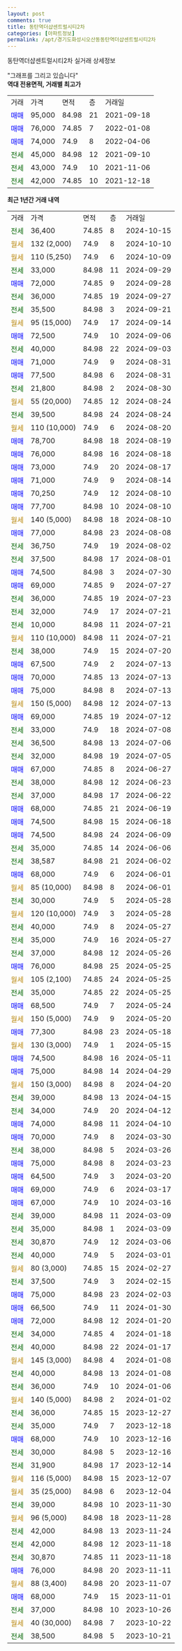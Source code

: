 ```yaml
---
layout: post
comments: true
title: 동탄역더샵센트럴시티2차
categories: [아파트정보]
permalink: /apt/경기도화성시오산동동탄역더샵센트럴시티2차
---
```


동탄역더샵센트럴시티2차 실거래 상세정보

<script type="text/javascript">
  google.charts.load('current', {'packages':['line', 'corechart']});
  google.charts.setOnLoadCallback(drawChart);

  function drawChart() {
    var data = new google.visualization.DataTable();
    data.addColumn('date', '거래일');
    data.addColumn('number', "매매");
    data.addColumn('number', "전세");
    data.addColumn('number', "전매");

    data.addRows([[new Date(Date.parse("2024-10-15")), null, 36400, null], [new Date(Date.parse("2024-10-10")), null, null, null], [new Date(Date.parse("2024-10-09")), null, null, null], [new Date(Date.parse("2024-09-29")), null, 33000, null], [new Date(Date.parse("2024-09-28")), 72000, null, null], [new Date(Date.parse("2024-09-27")), null, 36000, null], [new Date(Date.parse("2024-09-21")), null, 35500, null], [new Date(Date.parse("2024-09-14")), null, null, null], [new Date(Date.parse("2024-09-06")), 72500, null, null], [new Date(Date.parse("2024-09-03")), null, 40000, null], [new Date(Date.parse("2024-08-31")), 71000, null, null], [new Date(Date.parse("2024-08-31")), 77500, null, null], [new Date(Date.parse("2024-08-30")), null, 21800, null], [new Date(Date.parse("2024-08-24")), null, null, null], [new Date(Date.parse("2024-08-24")), null, 39500, null], [new Date(Date.parse("2024-08-20")), null, null, null], [new Date(Date.parse("2024-08-19")), 78700, null, null], [new Date(Date.parse("2024-08-18")), 76000, null, null], [new Date(Date.parse("2024-08-17")), 73000, null, null], [new Date(Date.parse("2024-08-14")), 71000, null, null], [new Date(Date.parse("2024-08-10")), 70250, null, null], [new Date(Date.parse("2024-08-10")), 77700, null, null], [new Date(Date.parse("2024-08-10")), null, null, null], [new Date(Date.parse("2024-08-08")), 77000, null, null], [new Date(Date.parse("2024-08-02")), null, 36750, null], [new Date(Date.parse("2024-08-01")), null, 37500, null], [new Date(Date.parse("2024-07-30")), 74500, null, null], [new Date(Date.parse("2024-07-27")), 69000, null, null], [new Date(Date.parse("2024-07-23")), null, 36000, null], [new Date(Date.parse("2024-07-21")), null, 32000, null], [new Date(Date.parse("2024-07-21")), null, 10000, null], [new Date(Date.parse("2024-07-21")), null, null, null], [new Date(Date.parse("2024-07-20")), null, 38000, null], [new Date(Date.parse("2024-07-13")), 67500, null, null], [new Date(Date.parse("2024-07-13")), 70000, null, null], [new Date(Date.parse("2024-07-13")), 75000, null, null], [new Date(Date.parse("2024-07-13")), null, null, null], [new Date(Date.parse("2024-07-12")), 69000, null, null], [new Date(Date.parse("2024-07-08")), null, 33000, null], [new Date(Date.parse("2024-07-06")), null, 36500, null], [new Date(Date.parse("2024-07-05")), null, 32000, null], [new Date(Date.parse("2024-06-27")), 67000, null, null], [new Date(Date.parse("2024-06-23")), null, 38000, null], [new Date(Date.parse("2024-06-22")), null, 37000, null], [new Date(Date.parse("2024-06-19")), 68000, null, null], [new Date(Date.parse("2024-06-18")), 74500, null, null], [new Date(Date.parse("2024-06-09")), 74500, null, null], [new Date(Date.parse("2024-06-06")), null, 35000, null], [new Date(Date.parse("2024-06-02")), null, 38587, null], [new Date(Date.parse("2024-06-01")), 68000, null, null], [new Date(Date.parse("2024-06-01")), null, null, null], [new Date(Date.parse("2024-05-28")), null, 30000, null], [new Date(Date.parse("2024-05-28")), null, null, null], [new Date(Date.parse("2024-05-27")), null, 40000, null], [new Date(Date.parse("2024-05-27")), null, 35000, null], [new Date(Date.parse("2024-05-26")), null, 37000, null], [new Date(Date.parse("2024-05-25")), 76000, null, null], [new Date(Date.parse("2024-05-25")), null, null, null], [new Date(Date.parse("2024-05-25")), null, 35000, null], [new Date(Date.parse("2024-05-24")), 68500, null, null], [new Date(Date.parse("2024-05-20")), null, null, null], [new Date(Date.parse("2024-05-18")), 77300, null, null], [new Date(Date.parse("2024-05-15")), null, null, null], [new Date(Date.parse("2024-05-11")), 74500, null, null], [new Date(Date.parse("2024-04-29")), 75000, null, null], [new Date(Date.parse("2024-04-20")), null, null, null], [new Date(Date.parse("2024-04-15")), null, 39000, null], [new Date(Date.parse("2024-04-12")), null, 34000, null], [new Date(Date.parse("2024-04-10")), 74000, null, null], [new Date(Date.parse("2024-03-30")), 70000, null, null], [new Date(Date.parse("2024-03-26")), null, 38000, null], [new Date(Date.parse("2024-03-23")), 75000, null, null], [new Date(Date.parse("2024-03-20")), 64500, null, null], [new Date(Date.parse("2024-03-17")), 69000, null, null], [new Date(Date.parse("2024-03-16")), 67000, null, null], [new Date(Date.parse("2024-03-09")), null, 39000, null], [new Date(Date.parse("2024-03-09")), null, 35000, null], [new Date(Date.parse("2024-03-06")), null, 30870, null], [new Date(Date.parse("2024-03-01")), null, 40000, null], [new Date(Date.parse("2024-02-27")), null, null, null], [new Date(Date.parse("2024-02-15")), null, 37500, null], [new Date(Date.parse("2024-02-03")), 75000, null, null], [new Date(Date.parse("2024-01-30")), 66500, null, null], [new Date(Date.parse("2024-01-20")), 72000, null, null], [new Date(Date.parse("2024-01-18")), null, 34000, null], [new Date(Date.parse("2024-01-17")), null, 40000, null], [new Date(Date.parse("2024-01-08")), null, null, null], [new Date(Date.parse("2024-01-08")), null, 40000, null], [new Date(Date.parse("2024-01-06")), null, 36000, null], [new Date(Date.parse("2024-01-02")), null, null, null], [new Date(Date.parse("2023-12-27")), null, 36000, null], [new Date(Date.parse("2023-12-18")), null, 35000, null], [new Date(Date.parse("2023-12-16")), 68000, null, null], [new Date(Date.parse("2023-12-16")), null, 30000, null], [new Date(Date.parse("2023-12-14")), null, 31900, null], [new Date(Date.parse("2023-12-07")), null, null, null], [new Date(Date.parse("2023-12-04")), null, null, null], [new Date(Date.parse("2023-11-30")), null, 39000, null], [new Date(Date.parse("2023-11-28")), null, null, null], [new Date(Date.parse("2023-11-24")), null, 42000, null], [new Date(Date.parse("2023-11-18")), null, 42000, null], [new Date(Date.parse("2023-11-18")), null, 30870, null], [new Date(Date.parse("2023-11-11")), 76000, null, null], [new Date(Date.parse("2023-11-07")), null, null, null], [new Date(Date.parse("2023-11-01")), 68000, null, null], [new Date(Date.parse("2023-10-26")), null, 37000, null], [new Date(Date.parse("2023-10-22")), null, null, null], [new Date(Date.parse("2023-10-21")), null, 38500, null]]);

    var options = {
      hAxis: {
        format: 'yyyy/MM/dd'
      },    
      lineWidth: 0,
      pointsVisible: true,    
      title: '최근 1년간 유형별 실거래가 분포',
      legend: { position: 'bottom' }
    };

    var formatter = new google.visualization.NumberFormat({pattern:'###,###'} );
    formatter.format(data, 1);
    formatter.format(data, 2);
    
    setTimeout(function() {
        var chart = new google.visualization.LineChart(document.getElementById('columnchart_material'));
        chart.draw(data, (options));
        document.getElementById('loading').style.display = 'none';
    }, 200);
  }
</script>


<div id="loading" style="z-index:20; display: block; margin-left: 0px">"그래프를 그리고 있습니다"</div>
<div id="columnchart_material" style="width: 95%; margin-left: 0px; display: block"></div>
<!-- contents start -->
<b>역대 전용면적, 거래별 최고가</b>
<table class="sortable">
    <tr>
      <td>거래</td>
      <td>가격</td>
      <td>면적</td>
      <td>층</td>
      <td>거래일</td>
    </tr>
        <tr>
          <td><a style="color: blue">매매</a></td>
          <td>95,000</td>
          <td>84.98</td>
          <td>21</td>
          <td>2021-09-18</td>
        </tr>            <tr>
          <td><a style="color: blue">매매</a></td>
          <td>76,000</td>
          <td>74.85</td>
          <td>7</td>
          <td>2022-01-08</td>
        </tr>            <tr>
          <td><a style="color: blue">매매</a></td>
          <td>74,000</td>
          <td>74.9</td>
          <td>8</td>
          <td>2022-04-06</td>
        </tr>        
        <tr>
              <td><a style="color: darkgreen">전세</a></td>
              <td>45,000</td>
              <td>84.98</td>
              <td>12</td>
              <td>2021-09-10</td>
            </tr>            <tr>
              <td><a style="color: darkgreen">전세</a></td>
              <td>43,000</td>
              <td>74.9</td>
              <td>10</td>
              <td>2021-11-06</td>
            </tr>            <tr>
              <td><a style="color: darkgreen">전세</a></td>
              <td>42,000</td>
              <td>74.85</td>
              <td>10</td>
              <td>2021-12-18</td>
            </tr>        
    
</table>

<b>최근 1년간 거래 내역</b>

<table class="sortable">
    <tr>
      <td>거래</td>
      <td>가격</td>
      <td>면적</td>
      <td>층</td>
      <td>거래일</td>
    </tr>
    <tr>
      <td><a style="color: darkgreen">전세</a></td>
      <td>36,400</td>
      <td>74.85</td>
      <td>8</td>
      <td>2024-10-15</td>
    </tr>          <tr>
      <td><a style="color: darkgoldenrod">월세</a></td>
      <td>132 (2,000)</td>
      <td>74.9</td>
      <td>8</td>
      <td>2024-10-10</td>
    </tr>          <tr>
      <td><a style="color: darkgoldenrod">월세</a></td>
      <td>110 (5,250)</td>
      <td>74.9</td>
      <td>6</td>
      <td>2024-10-09</td>
    </tr>          <tr>
      <td><a style="color: darkgreen">전세</a></td>
      <td>33,000</td>
      <td>84.98</td>
      <td>11</td>
      <td>2024-09-29</td>
    </tr>          <tr>
      <td><a style="color: blue">매매</a></td>
      <td>72,000</td>
      <td>74.85</td>
      <td>9</td>
      <td>2024-09-28</td>
    </tr>          <tr>
      <td><a style="color: darkgreen">전세</a></td>
      <td>36,000</td>
      <td>74.85</td>
      <td>19</td>
      <td>2024-09-27</td>
    </tr>          <tr>
      <td><a style="color: darkgreen">전세</a></td>
      <td>35,500</td>
      <td>84.98</td>
      <td>3</td>
      <td>2024-09-21</td>
    </tr>          <tr>
      <td><a style="color: darkgoldenrod">월세</a></td>
      <td>95 (15,000)</td>
      <td>74.9</td>
      <td>17</td>
      <td>2024-09-14</td>
    </tr>          <tr>
      <td><a style="color: blue">매매</a></td>
      <td>72,500</td>
      <td>74.9</td>
      <td>10</td>
      <td>2024-09-06</td>
    </tr>          <tr>
      <td><a style="color: darkgreen">전세</a></td>
      <td>40,000</td>
      <td>84.98</td>
      <td>22</td>
      <td>2024-09-03</td>
    </tr>          <tr>
      <td><a style="color: blue">매매</a></td>
      <td>71,000</td>
      <td>74.9</td>
      <td>9</td>
      <td>2024-08-31</td>
    </tr>          <tr>
      <td><a style="color: blue">매매</a></td>
      <td>77,500</td>
      <td>84.98</td>
      <td>6</td>
      <td>2024-08-31</td>
    </tr>          <tr>
      <td><a style="color: darkgreen">전세</a></td>
      <td>21,800</td>
      <td>84.98</td>
      <td>2</td>
      <td>2024-08-30</td>
    </tr>          <tr>
      <td><a style="color: darkgoldenrod">월세</a></td>
      <td>55 (20,000)</td>
      <td>74.85</td>
      <td>12</td>
      <td>2024-08-24</td>
    </tr>          <tr>
      <td><a style="color: darkgreen">전세</a></td>
      <td>39,500</td>
      <td>84.98</td>
      <td>24</td>
      <td>2024-08-24</td>
    </tr>          <tr>
      <td><a style="color: darkgoldenrod">월세</a></td>
      <td>110 (10,000)</td>
      <td>74.9</td>
      <td>6</td>
      <td>2024-08-20</td>
    </tr>          <tr>
      <td><a style="color: blue">매매</a></td>
      <td>78,700</td>
      <td>84.98</td>
      <td>18</td>
      <td>2024-08-19</td>
    </tr>          <tr>
      <td><a style="color: blue">매매</a></td>
      <td>76,000</td>
      <td>84.98</td>
      <td>16</td>
      <td>2024-08-18</td>
    </tr>          <tr>
      <td><a style="color: blue">매매</a></td>
      <td>73,000</td>
      <td>74.9</td>
      <td>20</td>
      <td>2024-08-17</td>
    </tr>          <tr>
      <td><a style="color: blue">매매</a></td>
      <td>71,000</td>
      <td>74.9</td>
      <td>9</td>
      <td>2024-08-14</td>
    </tr>          <tr>
      <td><a style="color: blue">매매</a></td>
      <td>70,250</td>
      <td>74.9</td>
      <td>12</td>
      <td>2024-08-10</td>
    </tr>          <tr>
      <td><a style="color: blue">매매</a></td>
      <td>77,700</td>
      <td>84.98</td>
      <td>10</td>
      <td>2024-08-10</td>
    </tr>          <tr>
      <td><a style="color: darkgoldenrod">월세</a></td>
      <td>140 (5,000)</td>
      <td>84.98</td>
      <td>18</td>
      <td>2024-08-10</td>
    </tr>          <tr>
      <td><a style="color: blue">매매</a></td>
      <td>77,000</td>
      <td>84.98</td>
      <td>23</td>
      <td>2024-08-08</td>
    </tr>          <tr>
      <td><a style="color: darkgreen">전세</a></td>
      <td>36,750</td>
      <td>74.9</td>
      <td>19</td>
      <td>2024-08-02</td>
    </tr>          <tr>
      <td><a style="color: darkgreen">전세</a></td>
      <td>37,500</td>
      <td>84.98</td>
      <td>17</td>
      <td>2024-08-01</td>
    </tr>          <tr>
      <td><a style="color: blue">매매</a></td>
      <td>74,500</td>
      <td>84.98</td>
      <td>3</td>
      <td>2024-07-30</td>
    </tr>          <tr>
      <td><a style="color: blue">매매</a></td>
      <td>69,000</td>
      <td>74.85</td>
      <td>9</td>
      <td>2024-07-27</td>
    </tr>          <tr>
      <td><a style="color: darkgreen">전세</a></td>
      <td>36,000</td>
      <td>74.85</td>
      <td>19</td>
      <td>2024-07-23</td>
    </tr>          <tr>
      <td><a style="color: darkgreen">전세</a></td>
      <td>32,000</td>
      <td>74.9</td>
      <td>17</td>
      <td>2024-07-21</td>
    </tr>          <tr>
      <td><a style="color: darkgreen">전세</a></td>
      <td>10,000</td>
      <td>84.98</td>
      <td>11</td>
      <td>2024-07-21</td>
    </tr>          <tr>
      <td><a style="color: darkgoldenrod">월세</a></td>
      <td>110 (10,000)</td>
      <td>84.98</td>
      <td>11</td>
      <td>2024-07-21</td>
    </tr>          <tr>
      <td><a style="color: darkgreen">전세</a></td>
      <td>38,000</td>
      <td>74.9</td>
      <td>15</td>
      <td>2024-07-20</td>
    </tr>          <tr>
      <td><a style="color: blue">매매</a></td>
      <td>67,500</td>
      <td>74.9</td>
      <td>2</td>
      <td>2024-07-13</td>
    </tr>          <tr>
      <td><a style="color: blue">매매</a></td>
      <td>70,000</td>
      <td>74.85</td>
      <td>13</td>
      <td>2024-07-13</td>
    </tr>          <tr>
      <td><a style="color: blue">매매</a></td>
      <td>75,000</td>
      <td>84.98</td>
      <td>8</td>
      <td>2024-07-13</td>
    </tr>          <tr>
      <td><a style="color: darkgoldenrod">월세</a></td>
      <td>150 (5,000)</td>
      <td>84.98</td>
      <td>12</td>
      <td>2024-07-13</td>
    </tr>          <tr>
      <td><a style="color: blue">매매</a></td>
      <td>69,000</td>
      <td>74.85</td>
      <td>19</td>
      <td>2024-07-12</td>
    </tr>          <tr>
      <td><a style="color: darkgreen">전세</a></td>
      <td>33,000</td>
      <td>74.9</td>
      <td>18</td>
      <td>2024-07-08</td>
    </tr>          <tr>
      <td><a style="color: darkgreen">전세</a></td>
      <td>36,500</td>
      <td>84.98</td>
      <td>13</td>
      <td>2024-07-06</td>
    </tr>          <tr>
      <td><a style="color: darkgreen">전세</a></td>
      <td>32,000</td>
      <td>84.98</td>
      <td>19</td>
      <td>2024-07-05</td>
    </tr>          <tr>
      <td><a style="color: blue">매매</a></td>
      <td>67,000</td>
      <td>74.85</td>
      <td>8</td>
      <td>2024-06-27</td>
    </tr>          <tr>
      <td><a style="color: darkgreen">전세</a></td>
      <td>38,000</td>
      <td>84.98</td>
      <td>12</td>
      <td>2024-06-23</td>
    </tr>          <tr>
      <td><a style="color: darkgreen">전세</a></td>
      <td>37,000</td>
      <td>84.98</td>
      <td>17</td>
      <td>2024-06-22</td>
    </tr>          <tr>
      <td><a style="color: blue">매매</a></td>
      <td>68,000</td>
      <td>74.85</td>
      <td>21</td>
      <td>2024-06-19</td>
    </tr>          <tr>
      <td><a style="color: blue">매매</a></td>
      <td>74,500</td>
      <td>84.98</td>
      <td>15</td>
      <td>2024-06-18</td>
    </tr>          <tr>
      <td><a style="color: blue">매매</a></td>
      <td>74,500</td>
      <td>84.98</td>
      <td>24</td>
      <td>2024-06-09</td>
    </tr>          <tr>
      <td><a style="color: darkgreen">전세</a></td>
      <td>35,000</td>
      <td>74.85</td>
      <td>14</td>
      <td>2024-06-06</td>
    </tr>          <tr>
      <td><a style="color: darkgreen">전세</a></td>
      <td>38,587</td>
      <td>84.98</td>
      <td>21</td>
      <td>2024-06-02</td>
    </tr>          <tr>
      <td><a style="color: blue">매매</a></td>
      <td>68,000</td>
      <td>74.9</td>
      <td>6</td>
      <td>2024-06-01</td>
    </tr>          <tr>
      <td><a style="color: darkgoldenrod">월세</a></td>
      <td>85 (10,000)</td>
      <td>84.98</td>
      <td>8</td>
      <td>2024-06-01</td>
    </tr>          <tr>
      <td><a style="color: darkgreen">전세</a></td>
      <td>30,000</td>
      <td>74.9</td>
      <td>5</td>
      <td>2024-05-28</td>
    </tr>          <tr>
      <td><a style="color: darkgoldenrod">월세</a></td>
      <td>120 (10,000)</td>
      <td>74.9</td>
      <td>3</td>
      <td>2024-05-28</td>
    </tr>          <tr>
      <td><a style="color: darkgreen">전세</a></td>
      <td>40,000</td>
      <td>74.9</td>
      <td>8</td>
      <td>2024-05-27</td>
    </tr>          <tr>
      <td><a style="color: darkgreen">전세</a></td>
      <td>35,000</td>
      <td>74.9</td>
      <td>16</td>
      <td>2024-05-27</td>
    </tr>          <tr>
      <td><a style="color: darkgreen">전세</a></td>
      <td>37,000</td>
      <td>84.98</td>
      <td>12</td>
      <td>2024-05-26</td>
    </tr>          <tr>
      <td><a style="color: blue">매매</a></td>
      <td>76,000</td>
      <td>84.98</td>
      <td>25</td>
      <td>2024-05-25</td>
    </tr>          <tr>
      <td><a style="color: darkgoldenrod">월세</a></td>
      <td>105 (2,100)</td>
      <td>74.85</td>
      <td>24</td>
      <td>2024-05-25</td>
    </tr>          <tr>
      <td><a style="color: darkgreen">전세</a></td>
      <td>35,000</td>
      <td>74.85</td>
      <td>22</td>
      <td>2024-05-25</td>
    </tr>          <tr>
      <td><a style="color: blue">매매</a></td>
      <td>68,500</td>
      <td>74.9</td>
      <td>7</td>
      <td>2024-05-24</td>
    </tr>          <tr>
      <td><a style="color: darkgoldenrod">월세</a></td>
      <td>150 (5,000)</td>
      <td>74.9</td>
      <td>9</td>
      <td>2024-05-20</td>
    </tr>          <tr>
      <td><a style="color: blue">매매</a></td>
      <td>77,300</td>
      <td>84.98</td>
      <td>23</td>
      <td>2024-05-18</td>
    </tr>          <tr>
      <td><a style="color: darkgoldenrod">월세</a></td>
      <td>130 (3,000)</td>
      <td>74.9</td>
      <td>1</td>
      <td>2024-05-15</td>
    </tr>          <tr>
      <td><a style="color: blue">매매</a></td>
      <td>74,500</td>
      <td>84.98</td>
      <td>16</td>
      <td>2024-05-11</td>
    </tr>          <tr>
      <td><a style="color: blue">매매</a></td>
      <td>75,000</td>
      <td>84.98</td>
      <td>14</td>
      <td>2024-04-29</td>
    </tr>          <tr>
      <td><a style="color: darkgoldenrod">월세</a></td>
      <td>150 (3,000)</td>
      <td>84.98</td>
      <td>8</td>
      <td>2024-04-20</td>
    </tr>          <tr>
      <td><a style="color: darkgreen">전세</a></td>
      <td>39,000</td>
      <td>84.98</td>
      <td>13</td>
      <td>2024-04-15</td>
    </tr>          <tr>
      <td><a style="color: darkgreen">전세</a></td>
      <td>34,000</td>
      <td>74.9</td>
      <td>20</td>
      <td>2024-04-12</td>
    </tr>          <tr>
      <td><a style="color: blue">매매</a></td>
      <td>74,000</td>
      <td>84.98</td>
      <td>11</td>
      <td>2024-04-10</td>
    </tr>          <tr>
      <td><a style="color: blue">매매</a></td>
      <td>70,000</td>
      <td>74.9</td>
      <td>8</td>
      <td>2024-03-30</td>
    </tr>          <tr>
      <td><a style="color: darkgreen">전세</a></td>
      <td>38,000</td>
      <td>84.98</td>
      <td>5</td>
      <td>2024-03-26</td>
    </tr>          <tr>
      <td><a style="color: blue">매매</a></td>
      <td>75,000</td>
      <td>84.98</td>
      <td>8</td>
      <td>2024-03-23</td>
    </tr>          <tr>
      <td><a style="color: blue">매매</a></td>
      <td>64,500</td>
      <td>74.9</td>
      <td>3</td>
      <td>2024-03-20</td>
    </tr>          <tr>
      <td><a style="color: blue">매매</a></td>
      <td>69,000</td>
      <td>74.9</td>
      <td>6</td>
      <td>2024-03-17</td>
    </tr>          <tr>
      <td><a style="color: blue">매매</a></td>
      <td>67,000</td>
      <td>74.9</td>
      <td>10</td>
      <td>2024-03-16</td>
    </tr>          <tr>
      <td><a style="color: darkgreen">전세</a></td>
      <td>39,000</td>
      <td>84.98</td>
      <td>11</td>
      <td>2024-03-09</td>
    </tr>          <tr>
      <td><a style="color: darkgreen">전세</a></td>
      <td>35,000</td>
      <td>84.98</td>
      <td>1</td>
      <td>2024-03-09</td>
    </tr>          <tr>
      <td><a style="color: darkgreen">전세</a></td>
      <td>30,870</td>
      <td>74.9</td>
      <td>12</td>
      <td>2024-03-06</td>
    </tr>          <tr>
      <td><a style="color: darkgreen">전세</a></td>
      <td>40,000</td>
      <td>74.9</td>
      <td>5</td>
      <td>2024-03-01</td>
    </tr>          <tr>
      <td><a style="color: darkgoldenrod">월세</a></td>
      <td>80 (3,000)</td>
      <td>74.85</td>
      <td>15</td>
      <td>2024-02-27</td>
    </tr>          <tr>
      <td><a style="color: darkgreen">전세</a></td>
      <td>37,500</td>
      <td>74.9</td>
      <td>3</td>
      <td>2024-02-15</td>
    </tr>          <tr>
      <td><a style="color: blue">매매</a></td>
      <td>75,000</td>
      <td>84.98</td>
      <td>23</td>
      <td>2024-02-03</td>
    </tr>          <tr>
      <td><a style="color: blue">매매</a></td>
      <td>66,500</td>
      <td>74.9</td>
      <td>11</td>
      <td>2024-01-30</td>
    </tr>          <tr>
      <td><a style="color: blue">매매</a></td>
      <td>72,000</td>
      <td>84.98</td>
      <td>12</td>
      <td>2024-01-20</td>
    </tr>          <tr>
      <td><a style="color: darkgreen">전세</a></td>
      <td>34,000</td>
      <td>74.85</td>
      <td>4</td>
      <td>2024-01-18</td>
    </tr>          <tr>
      <td><a style="color: darkgreen">전세</a></td>
      <td>40,000</td>
      <td>84.98</td>
      <td>22</td>
      <td>2024-01-17</td>
    </tr>          <tr>
      <td><a style="color: darkgoldenrod">월세</a></td>
      <td>145 (3,000)</td>
      <td>84.98</td>
      <td>4</td>
      <td>2024-01-08</td>
    </tr>          <tr>
      <td><a style="color: darkgreen">전세</a></td>
      <td>40,000</td>
      <td>84.98</td>
      <td>13</td>
      <td>2024-01-08</td>
    </tr>          <tr>
      <td><a style="color: darkgreen">전세</a></td>
      <td>36,000</td>
      <td>74.9</td>
      <td>10</td>
      <td>2024-01-06</td>
    </tr>          <tr>
      <td><a style="color: darkgoldenrod">월세</a></td>
      <td>140 (5,000)</td>
      <td>84.98</td>
      <td>2</td>
      <td>2024-01-02</td>
    </tr>          <tr>
      <td><a style="color: darkgreen">전세</a></td>
      <td>36,000</td>
      <td>74.85</td>
      <td>15</td>
      <td>2023-12-27</td>
    </tr>          <tr>
      <td><a style="color: darkgreen">전세</a></td>
      <td>35,000</td>
      <td>74.9</td>
      <td>7</td>
      <td>2023-12-18</td>
    </tr>          <tr>
      <td><a style="color: blue">매매</a></td>
      <td>68,000</td>
      <td>74.9</td>
      <td>10</td>
      <td>2023-12-16</td>
    </tr>          <tr>
      <td><a style="color: darkgreen">전세</a></td>
      <td>30,000</td>
      <td>84.98</td>
      <td>5</td>
      <td>2023-12-16</td>
    </tr>          <tr>
      <td><a style="color: darkgreen">전세</a></td>
      <td>31,900</td>
      <td>84.98</td>
      <td>17</td>
      <td>2023-12-14</td>
    </tr>          <tr>
      <td><a style="color: darkgoldenrod">월세</a></td>
      <td>116 (5,000)</td>
      <td>84.98</td>
      <td>15</td>
      <td>2023-12-07</td>
    </tr>          <tr>
      <td><a style="color: darkgoldenrod">월세</a></td>
      <td>35 (25,000)</td>
      <td>84.98</td>
      <td>6</td>
      <td>2023-12-04</td>
    </tr>          <tr>
      <td><a style="color: darkgreen">전세</a></td>
      <td>39,000</td>
      <td>84.98</td>
      <td>10</td>
      <td>2023-11-30</td>
    </tr>          <tr>
      <td><a style="color: darkgoldenrod">월세</a></td>
      <td>96 (5,000)</td>
      <td>84.98</td>
      <td>18</td>
      <td>2023-11-28</td>
    </tr>          <tr>
      <td><a style="color: darkgreen">전세</a></td>
      <td>42,000</td>
      <td>84.98</td>
      <td>13</td>
      <td>2023-11-24</td>
    </tr>          <tr>
      <td><a style="color: darkgreen">전세</a></td>
      <td>42,000</td>
      <td>84.98</td>
      <td>12</td>
      <td>2023-11-18</td>
    </tr>          <tr>
      <td><a style="color: darkgreen">전세</a></td>
      <td>30,870</td>
      <td>74.85</td>
      <td>11</td>
      <td>2023-11-18</td>
    </tr>          <tr>
      <td><a style="color: blue">매매</a></td>
      <td>76,000</td>
      <td>84.98</td>
      <td>20</td>
      <td>2023-11-11</td>
    </tr>          <tr>
      <td><a style="color: darkgoldenrod">월세</a></td>
      <td>88 (3,400)</td>
      <td>84.98</td>
      <td>20</td>
      <td>2023-11-07</td>
    </tr>          <tr>
      <td><a style="color: blue">매매</a></td>
      <td>68,000</td>
      <td>74.9</td>
      <td>15</td>
      <td>2023-11-01</td>
    </tr>          <tr>
      <td><a style="color: darkgreen">전세</a></td>
      <td>37,000</td>
      <td>84.98</td>
      <td>10</td>
      <td>2023-10-26</td>
    </tr>          <tr>
      <td><a style="color: darkgoldenrod">월세</a></td>
      <td>40 (30,000)</td>
      <td>84.98</td>
      <td>7</td>
      <td>2023-10-22</td>
    </tr>          <tr>
      <td><a style="color: darkgreen">전세</a></td>
      <td>38,500</td>
      <td>84.98</td>
      <td>5</td>
      <td>2023-10-21</td>
    </tr>      </table>
<!-- contents end -->    

